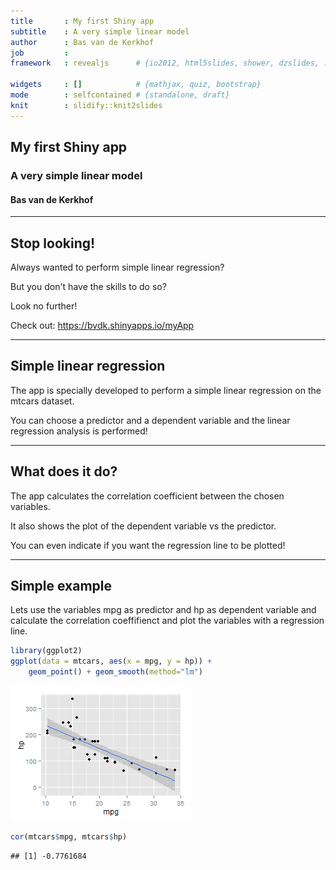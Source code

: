 ```yaml
---
title       : My first Shiny app
subtitle    : A very simple linear model
author      : Bas van de Kerkhof
job         : 
framework   : revealjs      # {io2012, html5slides, shower, dzslides, ...}

widgets     : []            # {mathjax, quiz, bootstrap}
mode        : selfcontained # {standalone, draft}
knit        : slidify::knit2slides
---
```


## My first Shiny app
### A very simple linear model
#### Bas van de Kerkhof

---

## Stop looking!  

Always wanted to perform simple linear regression?

But you don't have the skills to do so?


Look no further!

Check out: https://bvdk.shinyapps.io/myApp



--- 

## Simple linear regression

The app is specially developed to perform a simple linear regression on the mtcars dataset.


You can choose a predictor and a dependent variable and the linear regression analysis is performed!


---

## What does it do?

The app calculates the correlation coefficient between the chosen variables.

It also shows the plot of the dependent variable vs the predictor.

You  can even indicate if you want the regression line to be plotted!

---

## Simple example

Lets use the variables mpg as predictor and hp as dependent variable and calculate the correlation coeffifienct and plot the variables with a regression line.


```r
library(ggplot2)
ggplot(data = mtcars, aes(x = mpg, y = hp)) + 
    geom_point() + geom_smooth(method="lm")
```

![plot of chunk unnamed-chunk-1](assets/fig/unnamed-chunk-1-1.png) 

```r
cor(mtcars$mpg, mtcars$hp)
```

```
## [1] -0.7761684
```


